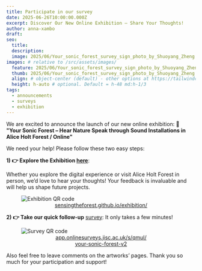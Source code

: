 ```yaml
---
title: Participate in our survey
date: 2025-06-26T10:00:00.000Z
excerpt: Discover Our New Online Exhibition – Share Your Thoughts!
author: anna-xambo
draft: 
seo:
  title:
  description:
  image: 2025/06/Your_sonic_forest_survey_sign_photo_by_Shuoyang_Zheng.jpg
images: # relative to /src/assets/images/
  feature: 2025/06/Your_sonic_forest_survey_sign_photo_by_Shuoyang_Zheng.jpg
  thumb: 2025/06/Your_sonic_forest_survey_sign_photo_by_Shuoyang_Zheng.jpg
  align: # object-center (default) - other options at https://tailwindcss.com/docs/object-position
  height: h-auto # optional. Default = h-48 md:h-1/3
tags:
  - announcements
  - surveys
  - exhibition
---
```


We are excited to announce the launch of our new online exhibition:
🌲 **"Your Sonic Forest – Hear Nature Speak through Sound Installations in Alice Holt Forest / Online"**

We need your help! Please follow these two easy steps:

 **1) 👉 Explore the Exhibition [here](https://sensingtheforest.github.io/exhibition/)**:

 Whether you explore the digital experience or visit Alice Holt Forest in person, we’d love to hear your thoughts! Your feedback is invaluable and will help us shape future projects.


<div class="flex justify-center items-center">
<figure>
<img class="mt-4 mb-4" src="/assets/images/2025/06/exhibition-qr-code.png" alt="Exhibition QR code">
<figcaption style="text-align: center;"><a href="https://sensingtheforest.github.io/exhibition/">sensingtheforest.github.io/exhibition/</a></figcaption>
</figure>
</div>

**2) 👉 Take our quick follow-up** [survey](https://app.onlinesurveys.jisc.ac.uk/s/qmul/your-sonic-forest-v2): 
It only takes a few minutes!

<div class="flex justify-center items-center">
<figure>
<img class="mt-4 mb-4" src="/assets/images/2025/06/survey-v2-qr-code.png" alt="Survey QR code">
<figcaption style="text-align: center;"><a href="https://app.onlinesurveys.jisc.ac.uk/s/qmul/your-sonic-forest-v2">app.onlinesurveys.jisc.ac.uk/s/qmul/<br/>your-sonic-forest-v2</a></figcaption>
</figure>
</div>

Also feel free to leave comments on the artworks’ pages. Thank you so much for your participation and support!
